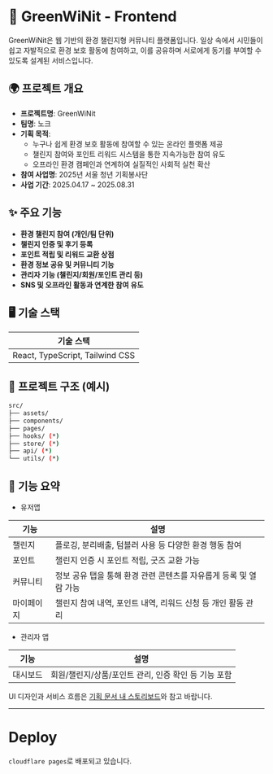 # 🌿 GreenWiNit - Frontend

GreenWiNit은 웹 기반의 환경 챌린지형 커뮤니티 플랫폼입니다. 일상 속에서 시민들이 쉽고 자발적으로 환경 보호 활동에 참여하고, 이를 공유하며 서로에게 동기를 부여할 수 있도록 설계된 서비스입니다.

## 🌍 프로젝트 개요

- **프로젝트명**: GreenWiNit
- **팀명**: 노크
- **기획 목적**:
  - 누구나 쉽게 환경 보호 활동에 참여할 수 있는 온라인 플랫폼 제공
  - 챌린지 참여와 포인트 리워드 시스템을 통한 지속가능한 참여 유도
  - 오프라인 환경 캠페인과 연계하여 실질적인 사회적 실천 확산
- **참여 사업명**: 2025년 서울 청년 기획봉사단
- **사업 기간**: 2025.04.17 ~ 2025.08.31

## ✨ 주요 기능

- **환경 챌린지 참여 (개인/팀 단위)**
- **챌린지 인증 및 후기 등록**
- **포인트 적립 및 리워드 교환 상점**
- **환경 정보 공유 및 커뮤니티 기능**
- **관리자 기능 (챌린지/회원/포인트 관리 등)**
- **SNS 및 오프라인 활동과 연계한 참여 유도**

## 🖥️ 기술 스택

| 기술 스택                       |
| ------------------------------- |
| React, TypeScript, Tailwind CSS |

## 📁 프로젝트 구조 (예시)

```bash
src/
├── assets/
├── components/
├── pages/
├── hooks/ (*)
├── store/ (*)
├── api/ (*)
└── utils/ (*)
```

## 🏁 기능 요약

- 유저앱

| 기능       | 설명                                                              |
| ---------- | ----------------------------------------------------------------- |
| 챌린지     | 플로깅, 분리배출, 텀블러 사용 등 다양한 환경 행동 참여            |
| 포인트     | 챌린지 인증 시 포인트 적립, 굿즈 교환 가능                        |
| 커뮤니티   | 정보 공유 탭을 통해 환경 관련 콘텐츠를 자유롭게 등록 및 열람 가능 |
| 마이페이지 | 챌린지 참여 내역, 포인트 내역, 리워드 신청 등 개인 활동 관리      |

- 관리자 앱

| 기능     | 설명                                                 |
| -------- | ---------------------------------------------------- |
| 대시보드 | 회원/챌린지/상품/포인트 관리, 인증 확인 등 기능 포함 |

UI 디자인과 서비스 흐름은 [기획 문서 내 스토리보드](https://drive.google.com/drive/folders/1ckVrO9g0TXSAOO1PLG8CZ7DQKOHHny4E?usp=drive_link)와 참고 바랍니다.

---

# Deploy

`cloudflare pages`로 배포되고 있습니다.
